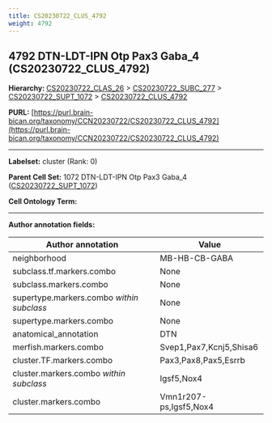 ```yaml
---
title: CS20230722_CLUS_4792
weight: 4792
---
```

## 4792 DTN-LDT-IPN Otp Pax3 Gaba_4 (CS20230722_CLUS_4792)
<b>Hierarchy: </b>
[CS20230722_CLAS_26](../CS20230722_CLAS_26) >
[CS20230722_SUBC_277](../CS20230722_SUBC_277) >
[CS20230722_SUPT_1072](../CS20230722_SUPT_1072) >
[CS20230722_CLUS_4792](../CS20230722_CLUS_4792)

**PURL:** [https://purl.brain-bican.org/taxonomy/CCN20230722/CS20230722_CLUS_4792](https://purl.brain-bican.org/taxonomy/CCN20230722/CS20230722_CLUS_4792)

---


**Labelset:** cluster (Rank: 0)

**Parent Cell Set:** 1072 DTN-LDT-IPN Otp Pax3 Gaba_4 ([CS20230722_SUPT_1072](../CS20230722_SUPT_1072))



**Cell Ontology Term:** 

[MARKER GENES.]: #


---

[TRANSFERRED ANNOTATIONS.]: #


[AUTHOR ANNOTATION FIELDS.]: #


**Author annotation fields:**

| Author annotation | Value |
|-------------------|-------|
|neighborhood|MB-HB-CB-GABA|
|subclass.tf.markers.combo|None|
|subclass.markers.combo|None|
|supertype.markers.combo _within subclass_|None|
|supertype.markers.combo|None|
|anatomical_annotation|DTN|
|merfish.markers.combo|Svep1,Pax7,Kcnj5,Shisa6|
|cluster.TF.markers.combo|Pax3,Pax8,Pax5,Esrrb|
|cluster.markers.combo _within subclass_|Igsf5,Nox4|
|cluster.markers.combo|Vmn1r207-ps,Igsf5,Nox4|
